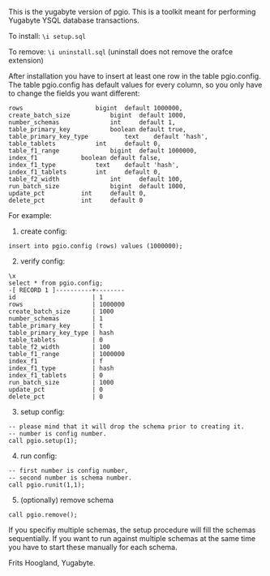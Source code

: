 This is the yugabyte version of pgio.
This is a toolkit meant for performing Yugabyte YSQL database transactions.

To install:
`\i setup.sql`

To remove:
`\i uninstall.sql`
(uninstall does not remove the orafce extension)

After installation you have to insert at least one row in the table pgio.config.
The table pgio.config has default values for every column, so you only have to change the fields you want different:
```
rows 			        bigint  default 1000000,
create_batch_size 	        bigint  default 1000,
number_schemas		        int     default 1,
table_primary_key	    	boolean default true,
table_primary_key_type	    	text    default 'hash',
table_tablets			int     default 0,
table_f1_range		        bigint  default 1000000,
index_f1			boolean default false,
index_f1_type			text    default 'hash',
index_f1_tablets		int     default 0,
table_f2_width		        int     default 100,
run_batch_size		        bigint  default 1000,
update_pct			int     default 0,
delete_pct			int     default 0
```
For example:
1. create config:
```
insert into pgio.config (rows) values (1000000);
```
2. verify config:
```
\x
select * from pgio.config;
-[ RECORD 1 ]----------+--------
id                     | 1
rows                   | 1000000
create_batch_size      | 1000
number_schemas         | 1
table_primary_key      | t
table_primary_key_type | hash
table_tablets          | 0
table_f2_width         | 100
table_f1_range         | 1000000
index_f1               | f
index_f1_type          | hash
index_f1_tablets       | 0
run_batch_size         | 1000
update_pct             | 0
delete_pct             | 0
```
3. setup config: 
```
-- please mind that it will drop the schema prior to creating it.
-- number is config number.
call pgio.setup(1);
```
4. run config:
```
-- first number is config number,
-- second number is schema number.
call pgio.runit(1,1);
```
5. (optionally) remove schema
```
call pgio.remove();
```

If you specifiy multiple schemas, the setup procedure will fill the schemas sequentially.
If you want to run against multiple schemas at the same time you have to start these manually for each schema.

Frits Hoogland, Yugabyte.
